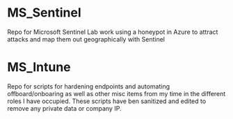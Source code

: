 # MS_Sentinel
Repo for Microsoft Sentinel Lab work using a honeypot in Azure to attract attacks and map them out geographically with Sentinel 

# MS_Intune
Repo for scripts for hardening endpoints and automating offboard/onboaring as well as other misc items from my time in the different roles I have occupied. These scripts have ben sanitized and edited to remove any private data or company IP.
